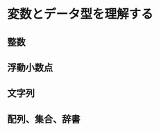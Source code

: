 # 変数とデータ型を理解する

## <p id="integer-type">整数</p>

## <p id="float-type">浮動小数点</p>

## <p id="string-type">文字列</p>

## <p id="container-type">配列、集合、辞書</p>
